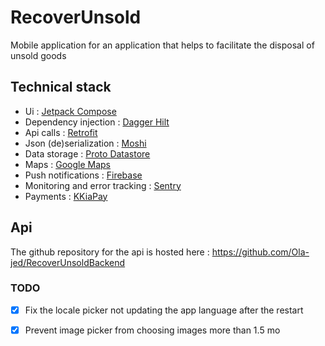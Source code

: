 # RecoverUnsold
Mobile application for an application that helps to facilitate the disposal of unsold goods

## Technical stack
- Ui : [Jetpack Compose](https://developer.android.com/jetpack/compose)
- Dependency injection : [Dagger Hilt](https://dagger.dev/hilt/)
- Api calls : [Retrofit](https://square.github.io/retrofit/)
- Json (de)serialization : [Moshi](https://github.com/square/moshi)
- Data
  storage : [Proto Datastore](https://developer.android.com/topic/libraries/architecture/datastore)
- Maps : [Google Maps](https://developers.google.com/maps)
- Push notifications : [Firebase](https://firebase.google.com/)
- Monitoring and error tracking : [Sentry](https://sentry.io/)
- Payments : [KKiaPay](https://kkiapay.me/)

## Api

The github repository for the api is hosted here : https://github.com/Ola-jed/RecoverUnsoldBackend

### TODO

- [x] Fix the locale picker not updating the app language after the restart
- [x] Prevent image picker from choosing images more than 1.5 mo


